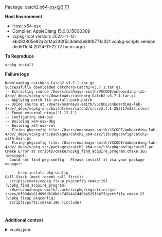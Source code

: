Package: catch2:x64-osx@3.7.1

**Host Environment**

- Host: x64-osx
- Compiler: AppleClang 15.0.0.15000309
-    vcpkg-tool version: 2024-11-12-eb492805e92a2c14a230f5c3deb3e89f6771c321
    vcpkg-scripts version: ded511cf4 2024-11-22 (2 hours ago)

**To Reproduce**

`vcpkg install `

**Failure logs**

```
Downloading catchorg-Catch2-v3.7.1.tar.gz
Successfully downloaded catchorg-Catch2-v3.7.1.tar.gz.
-- Extracting source /Users/noahmays-smith/VSCODE/onboarding-lab-4/dv/_deps/vcpkg-src/downloads/catchorg-Catch2-v3.7.1.tar.gz
-- Applying patch fix-install-path.patch
-- Using source at /Users/noahmays-smith/VSCODE/onboarding-lab-4/dv/_deps/vcpkg-src/buildtrees/catch2/src/v3.7.1-253f17e323.clean
-- Found external ninja('1.12.1').
-- Configuring x64-osx
-- Building x64-osx-dbg
-- Building x64-osx-rel
-- Fixing pkgconfig file: /Users/noahmays-smith/VSCODE/onboarding-lab-4/dv/_deps/vcpkg-src/packages/catch2_x64-osx/lib/pkgconfig/catch2-with-main.pc
-- Fixing pkgconfig file: /Users/noahmays-smith/VSCODE/onboarding-lab-4/dv/_deps/vcpkg-src/packages/catch2_x64-osx/lib/pkgconfig/catch2.pc
CMake Error at scripts/cmake/vcpkg_find_acquire_program.cmake:166 (message):
  Could not find pkg-config.  Please install it via your package manager:

      brew install pkg-config
Call Stack (most recent call first):
  scripts/cmake/vcpkg_fixup_pkgconfig.cmake:193 (vcpkg_find_acquire_program)
  /Users/noahmays-smith/.cache/vcpkg/registries/git-trees/6f03dab61d096d616b0c745d442d406e525f4b7f/portfile.cmake:25 (vcpkg_fixup_pkgconfig)
  scripts/ports.cmake:196 (include)



```

**Additional context**

<details><summary>vcpkg.json</summary>

```
{
  "name": "week-four-lab",
  "version": "1.0.0",
  "description": "Template for week four lab",
  "homepage": "https://github.com/NYU-Processor-Design/onboarding-lab-4",
  "maintainers": [
    "Vito Gamberini <vito@gamberini.email>"
  ],
  "license": "CC0-1.0",
  "dependencies": [
    "catch2",
    "nyu-cmake",
    "nyu-util"
  ]
}

```
</details>
